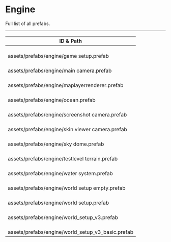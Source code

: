 # Engine
Full list of all <Badge type="warning" text="13"/> prefabs.

---
| ID & Path |
| --- |
| <Badge type="tip" text="3315678409"/> <br> assets/prefabs/engine/game setup.prefab |
| <Badge type="tip" text="1836815794"/> <br> assets/prefabs/engine/main camera.prefab |
| <Badge type="tip" text="2076074931"/> <br> assets/prefabs/engine/maplayerrenderer.prefab |
| <Badge type="tip" text="3210548272"/> <br> assets/prefabs/engine/ocean.prefab |
| <Badge type="tip" text="3225449555"/> <br> assets/prefabs/engine/screenshot camera.prefab |
| <Badge type="tip" text="1871176095"/> <br> assets/prefabs/engine/skin viewer camera.prefab |
| <Badge type="tip" text="1716309251"/> <br> assets/prefabs/engine/sky dome.prefab |
| <Badge type="tip" text="698243833"/> <br> assets/prefabs/engine/testlevel terrain.prefab |
| <Badge type="tip" text="1361162867"/> <br> assets/prefabs/engine/water system.prefab |
| <Badge type="tip" text="3711876460"/> <br> assets/prefabs/engine/world setup empty.prefab |
| <Badge type="tip" text="1622922681"/> <br> assets/prefabs/engine/world setup.prefab |
| <Badge type="tip" text="36534040"/> <br> assets/prefabs/engine/world_setup_v3.prefab |
| <Badge type="tip" text="106724755"/> <br> assets/prefabs/engine/world_setup_v3_basic.prefab |
